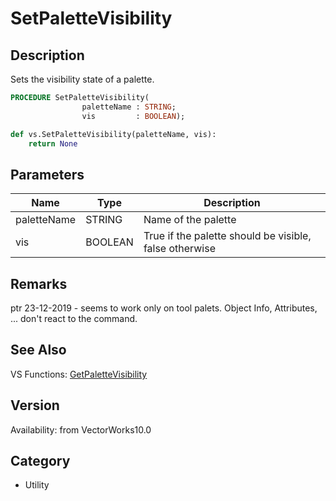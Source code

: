 # SetPaletteVisibility

## Description
Sets the visibility state of a palette.

```pascal
PROCEDURE SetPaletteVisibility(
				paletteName : STRING;
				vis         : BOOLEAN);
```

```python
def vs.SetPaletteVisibility(paletteName, vis):
    return None
```

## Parameters
|Name|Type|Description|
|---|---|---|
|paletteName|STRING|Name of the palette|
|vis|BOOLEAN|True if the palette should be visible, false otherwise|

## Remarks
ptr 23-12-2019 - seems to work only on tool palets. Object Info, Attributes, ... don't react to the command.

## See Also
VS Functions:
[GetPaletteVisibility](GetPaletteVisibility.md)

## Version
Availability: from VectorWorks10.0

## Category
* Utility

